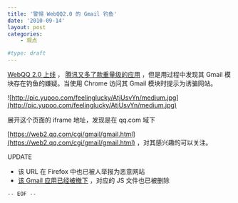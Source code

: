 ```yaml
---
title: '警惕 WebQQ2.0 的 Gmail 钓鱼'
date: '2010-09-14'
layout: post
categories:
    - 观点

#type: draft
---
```


[WebQQ 2.0 上线](http://web2.qq.com/) ， [腾讯又多了款重量级的应用](http://www.cnbeta.com/articles/121850.htm) ，但是用过程中发现其 Gmail 模块存在钓鱼的嫌疑。当使用 Chrome 访问其 Gmail 模块时提示为诱骗网站。

![http://pic.yupoo.com/feelinglucky/AtjUsvYn/medium.jpg](http://pic.yupoo.com/feelinglucky/AtjUsvYn/medium.jpg)

展开这个页面的 iframe 地址，发现是在 qq.com 域下

 [https://web2.qq.com/cgi/gmail/gmail.html](https://web2.qq.com/cgi/gmail/gmail.html) ，对其感兴趣的可以关注。

UPDATE

* 该 URL 在 Firefox 中也已被人举报为恶意网站
*  [该 Gmail 应用已经被撤下](http://www.cnbeta.com/articles/121884.htm) ，对应的 JS 文件也已被删除 


`-- EOF --`
